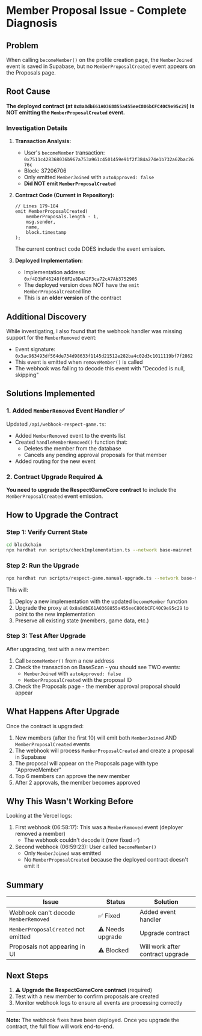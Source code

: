 # Member Proposal Issue - Complete Diagnosis

## Problem

When calling `becomeMember()` on the profile creation page, the `MemberJoined` event is saved in Supabase, but no `MemberProposalCreated` event appears on the Proposals page.

## Root Cause

**The deployed contract (at `0x8a8dbE61A0368855a455eeC806bCFC40C9e95c29`) is NOT emitting the `MemberProposalCreated` event.**

### Investigation Details

1. **Transaction Analysis:**

   - User's `becomeMember` transaction: `0x7511c428368036b967a753a961c4501459e91f2f384a274e1b732a62bac2676c`
   - Block: 37206706
   - Only emitted `MemberJoined` with `autoApproved: false`
   - **Did NOT emit `MemberProposalCreated`**

2. **Contract Code (Current in Repository):**

   ```solidity:blockchain/contracts/RespectGameCore.sol
   // Lines 179-184
   emit MemberProposalCreated(
       memberProposals.length - 1,
       msg.sender,
       name,
       block.timestamp
   );
   ```

   The current contract code DOES include the event emission.

3. **Deployed Implementation:**
   - Implementation address: `0xf4D3bF46248f66F2e8DaA2F3ca72cA7Ab3752905`
   - The deployed version does NOT have the `emit MemberProposalCreated` line
   - This is an **older version** of the contract

## Additional Discovery

While investigating, I also found that the webhook handler was missing support for the `MemberRemoved` event:

- Event signature: `0x3ac963493df564de734d98633f1145d21512e282ba4c02d3c1011119bf7f2862`
- This event is emitted when `removeMember()` is called
- The webhook was failing to decode this event with "Decoded is null, skipping"

## Solutions Implemented

### 1. Added `MemberRemoved` Event Handler ✅

Updated `/api/webhook-respect-game.ts`:

- Added `MemberRemoved` event to the events list
- Created `handleMemberRemoved()` function that:
  - Deletes the member from the database
  - Cancels any pending approval proposals for that member
- Added routing for the new event

### 2. Contract Upgrade Required ⚠️

**You need to upgrade the RespectGameCore contract** to include the `MemberProposalCreated` event emission.

## How to Upgrade the Contract

### Step 1: Verify Current State

```bash
cd blockchain
npx hardhat run scripts/checkImplementation.ts --network base-mainnet
```

### Step 2: Run the Upgrade

```bash
npx hardhat run scripts/respect-game.manual-upgrade.ts --network base-mainnet
```

This will:

1. Deploy a new implementation with the updated `becomeMember` function
2. Upgrade the proxy at `0x8a8dbE61A0368855a455eeC806bCFC40C9e95c29` to point to the new implementation
3. Preserve all existing state (members, game data, etc.)

### Step 3: Test After Upgrade

After upgrading, test with a new member:

1. Call `becomeMember()` from a new address
2. Check the transaction on BaseScan - you should see TWO events:
   - `MemberJoined` with `autoApproved: false`
   - `MemberProposalCreated` with the proposal ID
3. Check the Proposals page - the member approval proposal should appear

## What Happens After Upgrade

Once the contract is upgraded:

1. New members (after the first 10) will emit both `MemberJoined` AND `MemberProposalCreated` events
2. The webhook will process `MemberProposalCreated` and create a proposal in Supabase
3. The proposal will appear on the Proposals page with type "ApproveMember"
4. Top 6 members can approve the new member
5. After 2 approvals, the member becomes approved

## Why This Wasn't Working Before

Looking at the Vercel logs:

1. First webhook (06:58:17): This was a `MemberRemoved` event (deployer removed a member)
   - The webhook couldn't decode it (now fixed ✅)
2. Second webhook (06:59:23): User called `becomeMember()`
   - Only `MemberJoined` was emitted
   - No `MemberProposalCreated` because the deployed contract doesn't emit it

## Summary

| Issue                                | Status           | Solution                         |
| ------------------------------------ | ---------------- | -------------------------------- |
| Webhook can't decode `MemberRemoved` | ✅ Fixed         | Added event handler              |
| `MemberProposalCreated` not emitted  | ⚠️ Needs upgrade | Upgrade contract                 |
| Proposals not appearing in UI        | ⚠️ Blocked       | Will work after contract upgrade |

## Next Steps

1. ⚠️ **Upgrade the RespectGameCore contract** (required)
2. Test with a new member to confirm proposals are created
3. Monitor webhook logs to ensure all events are processing correctly

---

**Note:** The webhook fixes have been deployed. Once you upgrade the contract, the full flow will work end-to-end.
